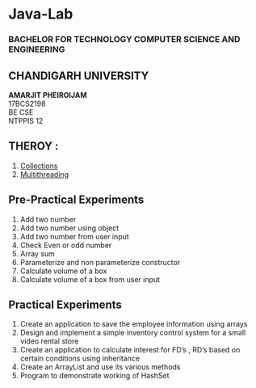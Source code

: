 # Java-Lab
### BACHELOR FOR TECHNOLOGY COMPUTER SCIENCE AND ENGINEERING
## CHANDIGARH UNIVERSITY

<b>AMARJIT PHEIROIJAM </b><br />
17BCS2198 <br/>
BE CSE <br />
NTPPIS 12 <br />

## THEROY :
1. [Collections](https://github.com/Amarjit-pheiroijam/java-Lab/blob/master/Theories/Collections/Readme.md)
2. [Multithreading](https://github.com/Amarjit-pheiroijam/java-Lab/blob/master/Theories/Multithreading/Readme.md)

## Pre-Practical Experiments
1. Add two number
2. Add two number using object
3. Add two number from user input
4. Check Even or odd number
5. Array sum
6. Parameterize and non parameterize constructor
7. Calculate volume of a box
8. Calculate volume of a box from user input

## Practical Experiments
1. Create an application to save the employee information using arrays
2. Design and implement a simple inventory control system for a small video rental store
3. Create an application to calculate interest for FD’s , RD’s based on certain conditions using inheritance
4. Create an ArrayList and use its various methods 
5. Program to demonstrate working of HashSet
